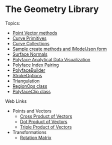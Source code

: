 # The Geometry Library

Topics:

- [Point Vector methods](./PointVector.md)
- [Curve Primitives](./CurvePrimitive.md)
- [Curve Collections](./CurveCollection.md)
- [Sample create methods and IModelJson form](./IModelJsonGeometrySchema.md)
- [Surface Normals](./FacetNormals.md)
- [Polyface Analytical Data Visualization](./PolyfaceAuxData.md)
- [Polyface Index Pairing](./PolyfaceIndexPairing.md)
- [PolyfaceBuilder](./PolyfaceBuilder.md)
- [StrokeOptions](./StrokeOptions.md)
- [Triangulation](./Triangulation.md)
- [RegionOps class](./RegionOps.md)
- [PolyfaceClip class](./PolyfaceClip.md)

Web Links

- Points and Vectors
  - [Cross Product of Vectors](https://en.wikipedia.org/wiki/Cross_product)
  - [Dot Product of Vectors](https://en.wikipedia.org/wiki/Dot_product)
  - [Triple Product of Vectors](https://en.wikipedia.org/wiki/Triple_product)
- Transformations
  - [Rotation Matrix](https://en.wikipedia.org/wiki/Rotation_matrix)
